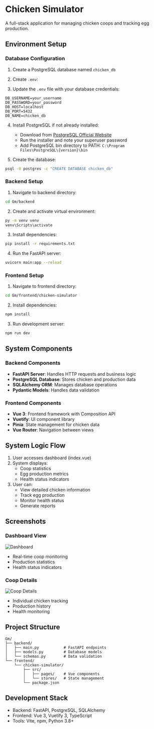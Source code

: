 # Chicken Simulator

A full-stack application for managing chicken coops and tracking egg production.

## Environment Setup

### Database Configuration

1. Create a PostgreSQL database named `chicken_db`
2. Create `.env`:

3. Update the `.env` file with your database credentials:
```properties
DB_USERNAME=your_username
DB_PASSWORD=your_password
DB_HOST=localhost
DB_PORT=5432
DB_NAME=chicken_db
```

4. Install PostgreSQL if not already installed:
   - Download from [PostgreSQL Official Website](https://www.postgresql.org/download/windows/)
   - Run the installer and note your superuser password
   - Add PostgreSQL bin directory to PATH: `C:\Program Files\PostgreSQL\{version}\bin`

5. Create the database:
```bash
psql -U postgres -c "CREATE DATABASE chicken_db"
```

### Backend Setup
1. Navigate to backend directory:
```bash
cd Gm/backend
```

2. Create and activate virtual environment:
```bash
py -m venv venv
venv\Scripts\activate
```

3. Install dependencies:
```bash
pip install -r requirements.txt
```

4. Run the FastAPI server:
```bash
uvicorn main:app --reload
```

### Frontend Setup
1. Navigate to frontend directory:
```bash
cd Gm/frontend/chicken-simulator
```

2. Install dependencies:
```bash
npm install
```

3. Run development server:
```bash
npm run dev
```

## System Components

### Backend Components
- **FastAPI Server**: Handles HTTP requests and business logic
- **PostgreSQL Database**: Stores chicken and production data
- **SQLAlchemy ORM**: Manages database operations
- **Pydantic Models**: Handles data validation

### Frontend Components
- **Vue 3**: Frontend framework with Composition API
- **Vuetify**: UI component library
- **Pinia**: State management for chicken data
- **Vue Router**: Navigation between views

## System Logic Flow
1. User accesses dashboard (index.vue)
2. System displays:
   - Coop statistics
   - Egg production metrics
   - Health status indicators
3. User can:
   - View detailed chicken information
   - Track egg production
   - Monitor health status
   - Generate reports

## Screenshots

### Dashboard View
![Dashboard](screenshots/dashboard.png)
- Real-time coop monitoring
- Production statistics
- Health status indicators

### Coop Details
![Coop Details](screenshots/coop-details.png)
- Individual chicken tracking
- Production history
- Health monitoring

## Project Structure
```
Gm/
├── backend/
│   ├── main.py           # FastAPI endpoints
│   ├── models.py         # Database models
│   └── schemas.py        # Data validation
└── frontend/
    └── chicken-simulator/
        ├── src/
        │   ├── pages/    # Vue components
        │   └── stores/   # State management
        └── package.json
```

## Development Stack
- Backend: FastAPI, PostgreSQL, SQLAlchemy
- Frontend: Vue 3, Vuetify 3, TypeScript
- Tools: Vite, npm, Python 3.8+
